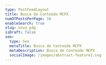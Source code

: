 ```yaml
---
type: PostFeedLayout
title: Busca de Conteúdo MCPX
numOfPostsPerPage: 10
enableSearch: true
slug: nova pág
isDraft: false
seo:
  type: Seo
  metaTitle: Busca de Conteúdo MCPX
  metaDescription: Busca de Conteúdo MCPX
  socialImage: /images/abstract-feature1.svg
---
```


